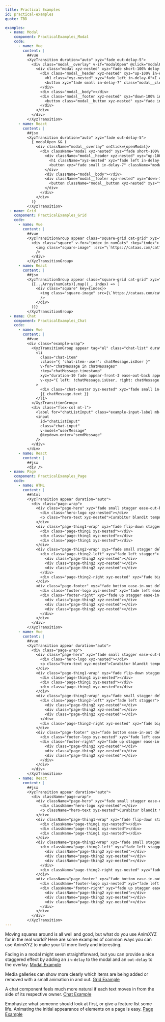 ```yaml
---
title: Practical Examples
id: practical-examples
quote: TBD

examples:
  - name: Modal
    component: PracticalExamples_Modal
    code:
      - name: Vue
        content: |
          ##vue
          <XyzTransition duration="auto" xyz="fade out-delay-5">
            <div class="modal__overlay" v-if="modalOpen" @click="modalOpen = false">
              <div class="modal xyz-nested" xyz="fade short-100% delay-3 ease-out-back" @click.stop>
                <div class="modal__header xyz-nested" xyz="up-100% in-delay-3">
                  <h1 class="xyz-nested" xyz="fade left in-delay-6">I am a modal</h1>
                  <button xyz="fade small in-delay-7" class="modal__close xyz-nested" @click="modalOpen = false"></button>
                </div>
                <div class="modal__body"></div>
                <div class="modal__footer xyz-nested" xyz="down-100% in-delay-3">
                  <button class="modal__button xyz-nested" xyz="fade in-right in-delay-7" @click="modalOpen = false">Close</button>
                </div>
              </div>
            </div>
          </XyzTransition>
      - name: React
        content: |
          ##jsx
          <XyzTransition duration="auto" xyz="fade out-delay-5">
            { modalOpen && (
              <div className="modal__overlay" onClick={openModal}>
                <div className="modal xyz-nested" xyz="fade short-100% delay-3 ease-out-back">
                  <div className="modal__header xyz-nested" xyz="up-100% in-delay-3">
                    <h1 className="xyz-nested" xyz="fade left in-delay-6">I am a modal</h1>
                    <button xyz="fade small in-delay-7" className="modal__close xyz-nested" onClick={closeModal}></button>
                  </div>
                  <div className="modal__body"></div>
                  <div className="modal__footer xyz-nested" xyz="down-100% in-delay-3">
                    <button className="modal__button xyz-nested" xyz="fade in-right in-delay-7" onClick={closeModal}>Close</button>
                  </div>
                </div>
              </div>
            )} 
          </XyzTransition>
  - name: Grid
    component: PracticalExamples_Grid
    code:
      - name: Vue
        content: |
          ##vue
          <XyzTransitionGroup appear class="square-grid cat-grid" xyz="fade duration-5 appear-front-3 small-3 appear-small-0 stagger-2 out-stagger-0">
            <div class="square" v-for="index in numCats" :key="index">
              <img class="square-image" :src="\`https://cataas.com/cat?type=sm?id=\${index}\`" alt="Picture of a cat"
              />
            </div>
          </XyzTransitionGroup>
      - name: React
        content: |
          ##jsx
          <XyzTransitionGroup appear class="square-grid cat-grid" xyz="fade duration-5 appear-front-3 small-3 appear-small-0 stagger-2 out-stagger-0">
            {[...Array(numCats)].map((_, index) => (
              <div class="square" key={index}>
                <img class="square-image" src={\`https://cataas.com/cat?type=sm?id=\${index}\`} alt="Picture of a cat"
                />
              </div>
            ))}
          </XyzTransitionGroup>
  - name: Chat
    component: PracticalExamples_Chat
    code:
      - name: Vue
        content: |
          ##vue
          <div class="example-wrap">
            <XyzTransitionGroup appear tag="ul" class="chat-list" duration="auto">
              <li
                class="chat-item"
                :class="{ 'chat-item--user': chatMessage.isUser }"
                v-for="chatMessage in chatMessages"
                :key="chatMessage.timestamp"
                xyz="duration-10 fade appear-front-3 ease-out-back appear-left-0"
                v-xyz="{ left: !chatMessage.isUser, right: chatMessage.isUser }"
              >
                <div class="chat-avatar xyz-nested" xyz="fade small in-delay-3">{{ chatMessage.isUser ? '🐤' : '🐔' }}</div>
                {{ chatMessage.text }}
              </li>
            </XyzTransitionGroup>
            <div class="flex-col mt-l">
              <label for="chatListInput" class="example-input-label mb-xxs">Say Something!</label>
              <input
                id="chatListInput"
                class="chat-input"
                v-model="userMessage"
                @keydown.enter="sendMessage"
              />
            </div>
          </div>
      - name: React
        content: |
          ##jsx
          <div />
  - name: Page
    component: PracticalExamples_Page
    code:
      - name: HTML
        content: |
          ##html
          <XyzTransition appear duration="auto">
            <div class="page-wrap">
              <div class="page-hero" xyz="fade small stagger ease-out-back">
                <div class="hero-logo xyz-nested"></div>
                <p class="hero-text xyz-nested">Curabitur blandit tempus porttitor. Morbi leo risus.</p>
              </div>
              <div class="page-thing1-wrap" xyz="fade flip-down stagger duration-10 delay-2 ease-out-back">
                <div class="page-thing1 xyz-nested"></div>
                <div class="page-thing1 xyz-nested"></div>
                <div class="page-thing1 xyz-nested"></div>
              </div>
              <div class="page-thing2-wrap" xyz="fade small stagger delay-4 ease-in-out">
                <div class="page-thing2-left" xyz="fade left stagger">
                  <div class="page-thing2 xyz-nested"></div>
                  <div class="page-thing2 xyz-nested"></div>
                  <div class="page-thing2 xyz-nested"></div>
                </div>
                <div class="page-thing2-right xyz-nested" xyz="fade big delay-10"></div>
              </div>
              <div class="page-footer" xyz="fade bottom ease-in-out delay-10">
                <div class="footer-logo xyz-nested" xyz="fade left ease-in-out delay-10"></div>
                <div class="footer-right" xyz="fade up stagger ease-in-out delay-10">
                  <div class="page-thing2 xyz-nested"></div>
                  <div class="page-thing2 xyz-nested"></div>
                  <div class="page-thing2 xyz-nested"></div>
                </div>
              </div>
            </div>
          </XyzTransition>
      - name: Vue
        content: |
          ##vue
          <XyzTransition appear duration="auto">
            <div class="page-wrap">
              <div class="page-hero" xyz="fade small stagger ease-out-back">
                <div class="hero-logo xyz-nested"></div>
                <p class="hero-text xyz-nested">Curabitur blandit tempus porttitor. Morbi leo risus.</p>
              </div>
              <div class="page-thing1-wrap" xyz="fade flip-down stagger duration-10 delay-2 ease-out-back">
                <div class="page-thing1 xyz-nested"></div>
                <div class="page-thing1 xyz-nested"></div>
                <div class="page-thing1 xyz-nested"></div>
              </div>
              <div class="page-thing2-wrap" xyz="fade small stagger delay-4 ease-in-out">
                <div class="page-thing2-left" xyz="fade left stagger">
                  <div class="page-thing2 xyz-nested"></div>
                  <div class="page-thing2 xyz-nested"></div>
                  <div class="page-thing2 xyz-nested"></div>
                </div>
                <div class="page-thing2-right xyz-nested" xyz="fade big delay-10"></div>
              </div>
              <div class="page-footer" xyz="fade bottom ease-in-out delay-10">
                <div class="footer-logo xyz-nested" xyz="fade left ease-in-out delay-10"></div>
                <div class="footer-right" xyz="fade up stagger ease-in-out delay-10">
                  <div class="page-thing2 xyz-nested"></div>
                  <div class="page-thing2 xyz-nested"></div>
                  <div class="page-thing2 xyz-nested"></div>
                </div>
              </div>
            </div>
          </XyzTransition>
      - name: React
        content: |
          ##jsx
          <XyzTransition appear duration="auto">
            <div className="page-wrap">
              <div className="page-hero" xyz="fade small stagger ease-out-back">
                <div className="hero-logo xyz-nested"></div>
                <p className="hero-text xyz-nested">Curabitur blandit tempus porttitor. Morbi leo risus.</p>
              </div>
              <div className="page-thing1-wrap" xyz="fade flip-down stagger duration-10 delay-2 ease-out-back">
                <div className="page-thing1 xyz-nested"></div>
                <div className="page-thing1 xyz-nested"></div>
                <div className="page-thing1 xyz-nested"></div>
              </div>
              <div className="page-thing2-wrap" xyz="fade small stagger delay-4 ease-in-out">
                <div className="page-thing2-left" xyz="fade left stagger">
                  <div className="page-thing2 xyz-nested"></div>
                  <div className="page-thing2 xyz-nested"></div>
                  <div className="page-thing2 xyz-nested"></div>
                </div>
                <div className="page-thing2-right xyz-nested" xyz="fade big delay-10"></div>
              </div>
              <div className="page-footer" xyz="fade bottom ease-in-out delay-10">
                <div className="footer-logo xyz-nested" xyz="fade left ease-in-out delay-10"></div>
                <div className="footer-right" xyz="fade up stagger ease-in-out delay-10">
                  <div className="page-thing2 xyz-nested"></div>
                  <div className="page-thing2 xyz-nested"></div>
                  <div className="page-thing2 xyz-nested"></div>
                </div>
              </div>
            </div>
          </XyzTransition>
---
```


Moving squares around is all well and good, but what do you use AnimXYZ for in the real world? Here are some examples of common ways you can use AnimXYZ to make your UI more lively and interesting.

Fading in a modal might seem straightforward, but you can provide a nice staggered effect by adding an `in-delay` to the modal and an `out-delay` to the overlay.
[Modal Example](?tab=examples&example=Modal#practical-examples)

Media galleries can show more clearly which items are being added or removed with a small animation in and out. [Grid Example](?tab=examples&example=Grid#practical-examples)

A chat component feels much more natural if each text moves in from the side of its respective owner. [Chat Example](?tab=examples&example=Chat#practical-examples)

Emphasize what someone should look at first, or give a feature list some life. Animating the initial appearance of elements on a page is easy. [Page Example](?tab=examples&example=Page#practical-examples)